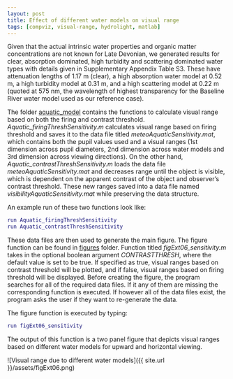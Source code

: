 ```yaml
---
layout: post
title: Effect of different water models on visual range
tags: [compviz, visual-range, hydrolight, matlab]
---
```


Given that the actual intrinsic water properties and organic matter concentrations are not known for Late Devonian, we generated results for clear, absorption dominated, high turbidity and scattering dominated water types with details given in Supplementary Appendix Table S3. These have attenuation lengths of 1.17 m (clear), a high absorption water model at 0.52 m, a high turbidity model at 0.31 m, and a high scattering model at 0.22 m (quoted at 575 nm, the wavelength of highest transparency for the Baseline River water model used as our reference case).

The folder [aquatic_model](https://github.com/maciverlab/bigeye/tree/master/figs/figExt06_sensitivity/aquatic_model) contains the functions to calculate visual range based on both the firing and contrast threshold. *Aquatic_firingThreshSensitivity.m* calculates visual range based on firing threshold and saves it to the data file titled *meteoAquaticSensitivity.mat*, which contains both the pupil values used and a visual ranges (1st dimension across pupil diameters, 2nd dimension across water models and 3rd dimension across viewing directions). On the other hand, *Aquatic_contrastThreshSensitivity.m* loads the data file *meteoAquaticSensitivity.mat* and decreases range until the object is visible, which is dependent on the apparent contrast of the object and observer’s contrast threshold. These new ranges saved into a data file named *visibilityAquaticSensitivity.mat* while preserving the data structure. 

An example run of these two functions look like:

```Matlab
run Aquatic_firingThreshSensitivity
run Aquatic_contrastThreshSensitivity
```

These data files are then used to generate the main figure. The figure function can be found in [figures](https://github.com/maciverlab/bigeye/tree/master/figs/figExt06_sensitivity/figures) folder. Function titled *figExt06_sensitivity.m* takes in the optional boolean argument *CONTRASTTHRESH*, where the default value is set to be true. If specified as true, visual ranges based on contrast threshold will be plotted, and if false, visual ranges based on firing threshold will be displayed. Before creating the figure, the program searches for all of the required data files. If it any of them are missing the corresponding function is executed. If however all of the data files exist, the program asks the user if they want to re-generate the data. 


The figure function is executed by typing:

```Matlab
run figExt06_sensitivity
```

The output of this function is a two panel figure that depicts visual ranges based on different water models for upward and horizontal viewing.

![Visual range due to different water models]({{ site.url }}/assets/figExt06.png)
